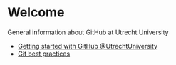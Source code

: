# Welcome

General information about GitHub at Utrecht University
- [Getting started with GitHub @UtrechtUniversity](https://github.com/UtrechtUniversity/getting-started)
- [Git best practices](https://github.com/UtrechtUniversity/best-practices)
